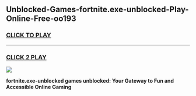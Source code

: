 
## Unblocked-Games-fortnite.exe-unblocked-Play-Online-Free-oo193
<h3>
<a href="https://premium76.site?title=fortnite.exe-unblocked&ref=26A">CLICK TO PLAY</a></h3>
<hr>

<h3>
<a href="https://premium76.site?title=fortnite.exe-unblocked&ref=26A">CLICK 2 PLAY</a>
  
</h3>

<a href="https://premium76.site?title=fortnite.exe-unblocked&ref=26A"><img src="https://clearcache.store/games.png"></a>


**fortnite.exe-unblocked games unblocked: Your Gateway to Fun and Accessible Online Gaming**
